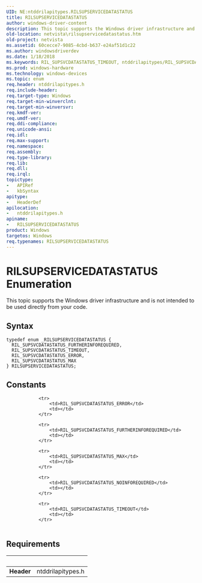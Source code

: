 ```yaml
---
UID: NE:ntddrilapitypes.RILSUPSERVICEDATASTATUS
title: RILSUPSERVICEDATASTATUS
author: windows-driver-content
description: This topic supports the Windows driver infrastructure and is not intended to be used directly from your code.
old-location: netvista\rilsupservicedatastatus.htm
old-project: netvista
ms.assetid: 60cecce7-9085-4cbd-b637-e24af51d1c22
ms.author: windowsdriverdev
ms.date: 1/18/2018
ms.keywords: RIL_SUPSVCDATASTATUS_TIMEOUT, ntddrilapitypes/RIL_SUPSVCDATASTATUS_MAX, netvista.rilsupservicedatastatus, ntddrilapitypes/RIL_SUPSVCDATASTATUS_TIMEOUT, ntddrilapitypes/RIL_SUPSVCDATASTATUS_FURTHERINFOREQUIRED, RIL_SUPSVCDATASTATUS_FURTHERINFOREQUIRED, ntddrilapitypes/RIL_SUPSVCDATASTATUS_ERROR, RIL_SUPSVCDATASTATUS_ERROR, RILSUPSERVICEDATASTATUS, ntddrilapitypes/RILSUPSERVICEDATASTATUS, RILSUPSERVICEDATASTATUS enumeration [Network Drivers Starting with Windows Vista], RIL_SUPSVCDATASTATUS_MAX
ms.prod: windows-hardware
ms.technology: windows-devices
ms.topic: enum
req.header: ntddrilapitypes.h
req.include-header: 
req.target-type: Windows
req.target-min-winverclnt: 
req.target-min-winversvr: 
req.kmdf-ver: 
req.umdf-ver: 
req.ddi-compliance: 
req.unicode-ansi: 
req.idl: 
req.max-support: 
req.namespace: 
req.assembly: 
req.type-library: 
req.lib: 
req.dll: 
req.irql: 
topictype:
-	APIRef
-	kbSyntax
apitype:
-	HeaderDef
apilocation:
-	ntddrilapitypes.h
apiname:
-	RILSUPSERVICEDATASTATUS
product: Windows
targetos: Windows
req.typenames: RILSUPSERVICEDATASTATUS
---
```


# RILSUPSERVICEDATASTATUS Enumeration
This topic supports the Windows driver infrastructure and is not intended to be used directly from your code.

## Syntax
````
typedef enum _RILSUPSERVICEDATASTATUS { 
  RIL_SUPSVCDATASTATUS_FURTHERINFOREQUIRED,
  RIL_SUPSVCDATASTATUS_TIMEOUT,
  RIL_SUPSVCDATASTATUS_ERROR,
  RIL_SUPSVCDATASTATUS_MAX
} RILSUPSERVICEDATASTATUS;
````

## Constants

<table>
            
                <tr>
                    <td>RIL_SUPSVCDATASTATUS_ERROR</td>
                    <td></td>
                </tr>
            
                <tr>
                    <td>RIL_SUPSVCDATASTATUS_FURTHERINFOREQUIRED</td>
                    <td></td>
                </tr>
            
                <tr>
                    <td>RIL_SUPSVCDATASTATUS_MAX</td>
                    <td></td>
                </tr>
            
                <tr>
                    <td>RIL_SUPSVCDATASTATUS_NOINFOREQUIRED</td>
                    <td></td>
                </tr>
            
                <tr>
                    <td>RIL_SUPSVCDATASTATUS_TIMEOUT</td>
                    <td></td>
                </tr>
</table>


## Requirements
| &nbsp; | &nbsp; |
| ---- |:---- |
| **Header** | ntddrilapitypes.h |